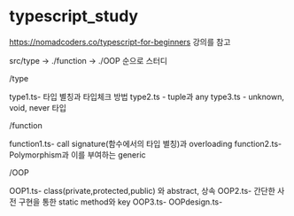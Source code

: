 # typescript_study

https://nomadcoders.co/typescript-for-beginners 강의를 참고


src/type -> ./function -> ./OOP 순으로 스터디


/type

type1.ts- 타입 별칭과 타입체크 방법
type2.ts - tuple과 any
type3.ts - unknown, void, never 타입


/function

function1.ts- call signature(함수에서의 타입 별칭)과 overloading
function2.ts- Polymorphism과 이를 부여하는 generic

/OOP

OOP1.ts- class(private,protected,public) 와 abstract, 상속
OOP2.ts- 간단한 사전 구현을 통한 static method와 key
OOP3.ts- 
OOPdesign.ts- 